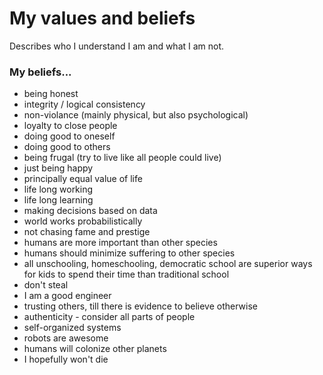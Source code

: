 # My values and beliefs

Describes who I understand I am and what I am not.

### My beliefs...
 - being honest
 - integrity / logical consistency
 - non-violance (mainly physical, but also psychological)
 - loyalty to close people
 - doing good to oneself
 - doing good to others
 - being frugal (try to live like all people could live)
 - just being happy
 - principally equal value of life
 - life long working
 - life long learning
 - making decisions based on data
 - world works probabilistically
 - not chasing fame and prestige
 - humans are more important than other species
 - humans should minimize suffering to other species
 - all unschooling, homeschooling, democratic school are superior ways for kids to spend their time than traditional school
 - don't steal
 - I am a good engineer
 - trusting others, till there is evidence to believe otherwise
 - authenticity - consider all parts of people
 - self-organized systems
 - robots are awesome
 - humans will colonize other planets
 - I hopefully won't die
